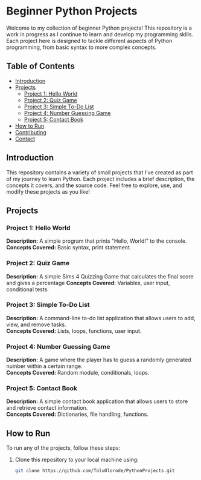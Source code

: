 # Beginner Python Projects

Welcome to my collection of beginner Python projects! This repository is a work in progress as I continue to learn and develop my programming skills. Each project here is designed to tackle different aspects of Python programming, from basic syntax to more complex concepts.

## Table of Contents

- [Introduction](#introduction)
- [Projects](#projects)
  - [Project 1: Hello World](#project-1-hello-world)
  - [Project 2: Quiz Game](#project-2-basic-calculator)
  - [Project 3: Simple To-Do List](#project-3-simple-to-do-list)
  - [Project 4: Number Guessing Game](#project-4-number-guessing-game)
  - [Project 5: Contact Book](#project-5-contact-book)
- [How to Run](#how-to-run)
- [Contributing](#contributing)
- [Contact](#contact)

## Introduction

This repository contains a variety of small projects that I've created as part of my journey to learn Python. Each project includes a brief description, the concepts it covers, and the source code. Feel free to explore, use, and modify these projects as you like!

## Projects

### Project 1: Hello World

**Description:** A simple program that prints "Hello, World!" to the console.  
**Concepts Covered:** Basic syntax, print statement.

### Project 2: Quiz Game

**Description:** A simple Sims 4 Quizzing Game that calculates the final score and gives a percentage 
**Concepts Covered:** Variables, user input, conditional tests.

### Project 3: Simple To-Do List

**Description:** A command-line to-do list application that allows users to add, view, and remove tasks.  
**Concepts Covered:** Lists, loops, functions, user input.

### Project 4: Number Guessing Game

**Description:** A game where the player has to guess a randomly generated number within a certain range.  
**Concepts Covered:** Random module, conditionals, loops.

### Project 5: Contact Book

**Description:** A simple contact book application that allows users to store and retrieve contact information.  
**Concepts Covered:** Dictionaries, file handling, functions.

## How to Run

To run any of the projects, follow these steps:

1. Clone this repository to your local machine using:
   ```bash
   git clone https://github.com/ToluOlorode/PythonProjects.git
